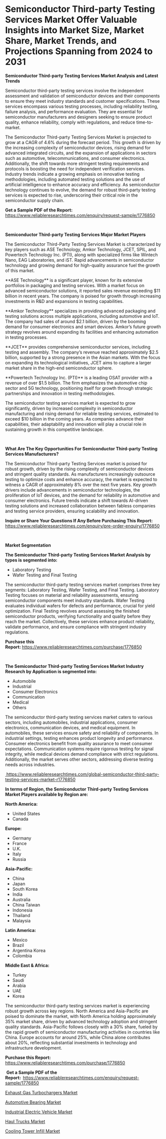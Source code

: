 <p><h1>Semiconductor Third-party Testing Services Market Offer Valuable Insights into Market Size, Market Share, Market Trends, and Projections Spanning from 2024 to 2031</h1></p><p><strong>Semiconductor Third-party Testing Services Market Analysis and Latest Trends</strong></p>
<p><p>Semiconductor third-party testing services involve the independent assessment and validation of semiconductor devices and their components to ensure they meet industry standards and customer specifications. These services encompass various testing processes, including reliability testing, failure analysis, and performance evaluation. They are essential for semiconductor manufacturers and designers seeking to ensure product quality, enhance reliability, comply with regulations, and reduce time-to-market.</p><p>The Semiconductor Third-party Testing Services Market is projected to grow at a CAGR of 4.6% during the forecast period. This growth is driven by the increasing complexity of semiconductor devices, rising demand for advanced integrated circuits, and the expansion of applications in sectors such as automotive, telecommunications, and consumer electronics. Additionally, the shift towards more stringent testing requirements and protocols is boosting the need for independent verification services. Industry trends indicate a growing emphasis on innovative testing methodologies, including automated testing solutions and the use of artificial intelligence to enhance accuracy and efficiency. As semiconductor technology continues to evolve, the demand for robust third-party testing services is expected to rise, underscoring their critical role in the semiconductor supply chain.</p></p>
<p><strong>Get a Sample PDF of the Report:&nbsp;</strong> <a href="https://www.reliableresearchtimes.com/enquiry/request-sample/1776850?utm_campaign=1529&utm_medium=2&utm_source=Github&utm_content=ia&utm_term=09102024&utm_id=semiconductor-third-party-testing-services">https://www.reliableresearchtimes.com/enquiry/request-sample/1776850</a></p>
<p>&nbsp;</p>
<p><strong>Semiconductor Third-party Testing Services Major Market Players</strong></p>
<p><p>The Semiconductor Third-Party Testing Services Market is characterized by key players such as ASE Technology, Amkor Technology, JCET, SPIL, and Powertech Technology Inc. (PTI), along with specialized firms like Wintech Nano, EAG Laboratories, and iST. Rapid advancements in semiconductor technology and growing demand for high-quality assurance fuel the growth of this market.</p><p>**ASE Technology** is a significant player, known for its extensive portfolios in packaging and testing services. With a market focus on advanced semiconductor solutions, it reported sales revenue exceeding $11 billion in recent years. The company is poised for growth through increasing investments in R&D and expansions in testing capabilities.</p><p>**Amkor Technology** specializes in providing advanced packaging and testing solutions across multiple applications, including automotive and IoT. The company had sales of around $2.1 billion, driven by the booming demand for consumer electronics and smart devices. Amkor’s future growth strategy revolves around expanding its facilities and enhancing automation in testing processes.</p><p>**JCET** provides comprehensive semiconductor services, including testing and assembly. The company’s revenue reached approximately $2.5 billion, supported by a strong presence in the Asian markets. With the focus on expanding its technological initiatives, JCET aims to capture a larger market share in the high-end semiconductor sphere.</p><p>**Powertech Technology Inc. (PTI)** is a leading OSAT provider with a revenue of over $1.5 billion. The firm emphasizes the automotive chip sector and 5G technology, positioning itself for growth through strategic partnerships and innovation in testing methodologies.</p><p>The semiconductor testing services market is expected to grow significantly, driven by increased complexity in semiconductor manufacturing and rising demand for reliable testing services, estimated to exceed $10 billion in the coming years. As companies advance their capabilities, their adaptability and innovation will play a crucial role in sustaining growth in this competitive landscape.</p></p>
<p>&nbsp;</p>
<p><strong>What Are The Key Opportunities For Semiconductor Third-party Testing Services Manufacturers?</strong></p>
<p><p>The Semiconductor Third-party Testing Services market is poised for robust growth, driven by the rising complexity of semiconductor devices and stringent quality standards. As manufacturers increasingly outsource testing to optimize costs and enhance accuracy, the market is expected to witness a CAGR of approximately 8% over the next five years. Key growth drivers include advancements in semiconductor technologies, the proliferation of IoT devices, and the demand for reliability in automotive and consumer electronics. Future trends indicate a shift towards AI-driven testing solutions and increased collaboration between fabless companies and testing service providers, ensuring scalability and innovation.</p></p>
<p><strong>Inquire or Share Your Questions If Any Before Purchasing This Report:</strong> <a href="https://www.reliableresearchtimes.com/enquiry/pre-order-enquiry/1776850?utm_campaign=1529&utm_medium=2&utm_source=Github&utm_content=ia&utm_term=09102024&utm_id=semiconductor-third-party-testing-services">https://www.reliableresearchtimes.com/enquiry/pre-order-enquiry/1776850</a></p>
<p>&nbsp;</p>
<p><strong>Market Segmentation</strong></p>
<p><strong>The Semiconductor Third-party Testing Services Market Analysis by types is segmented into:</strong></p>
<p><ul><li>Laboratory Testing</li><li>Wafer Testing and Final Testing</li></ul></p>
<p><p>The semiconductor third-party testing services market comprises three key segments: Laboratory Testing, Wafer Testing, and Final Testing. Laboratory Testing focuses on material and reliability assessments, ensuring semiconductor components meet industry standards. Wafer Testing evaluates individual wafers for defects and performance, crucial for yield optimization. Final Testing revolves around assessing the finished semiconductor products, verifying functionality and quality before they reach the market. Collectively, these services enhance product reliability, validate performance, and ensure compliance with stringent industry regulations.</p></p>
<p><strong>Purchase this Report:&nbsp;</strong><a href="https://www.reliableresearchtimes.com/purchase/1776850?utm_campaign=1529&utm_medium=2&utm_source=Github&utm_content=ia&utm_term=09102024&utm_id=semiconductor-third-party-testing-services">https://www.reliableresearchtimes.com/purchase/1776850</a></p>
<p>&nbsp;</p>
<p><strong>The Semiconductor Third-party Testing Services Market Industry Research by Application is segmented into:</strong></p>
<p><ul><li>Automobile</li><li>Industrial</li><li>Consumer Electronics</li><li>Communication</li><li>Medical</li><li>Others</li></ul></p>
<p><p>The semiconductor third-party testing services market caters to various sectors, including automobiles, industrial applications, consumer electronics, communication devices, and medical equipment. In automobiles, these services ensure safety and reliability of components. In industrial settings, testing enhances product longevity and performance. Consumer electronics benefit from quality assurance to meet consumer expectations. Communication systems require rigorous testing for signal integrity, while medical devices demand compliance with strict regulations. Additionally, the market serves other sectors, addressing diverse testing needs across industries.</p></p>
<p><a href="https://www.reliableresearchtimes.com/global-semiconductor-third-party-testing-services-market-r1776850?utm_campaign=1529&utm_medium=2&utm_source=Github&utm_content=ia&utm_term=09102024&utm_id=semiconductor-third-party-testing-services">&nbsp;https://www.reliableresearchtimes.com/global-semiconductor-third-party-testing-services-market-r1776850</a></p>
<p><strong>In terms of Region, the Semiconductor Third-party Testing Services Market Players available by Region are:</strong></p>
<p>
    <p> <strong> North America: </strong>
        <ul>
            <li>United States</li>
            <li>Canada</li>
        </ul>
        </p> 
    <p> <strong> Europe: </strong>
        <ul>
            <li>Germany</li>
            <li>France</li>
            <li>U.K.</li>
            <li>Italy</li>
            <li>Russia</li>
        </ul>
        </p> 
    <p> <strong> Asia-Pacific: </strong>
        <ul>
            <li>China</li>
            <li>Japan</li>
            <li>South Korea</li>
            <li>India</li>
            <li>Australia</li>
            <li>China Taiwan</li>
            <li>Indonesia</li>
            <li>Thailand</li>
            <li>Malaysia</li>
        </ul>
        </p> 
    <p> <strong> Latin America: </strong>
        <ul>
            <li>Mexico</li>
            <li>Brazil</li>
            <li>Argentina Korea</li>
            <li>Colombia</li>
        </ul>
        </p> 
    <p> <strong> Middle East & Africa: </strong>
        <ul>
            <li>Turkey</li>
            <li>Saudi</li>
            <li>Arabia</li>
            <li>UAE</li>
            <li>Korea</li>
        </ul>
    </p>
    </p>
<p><p>The semiconductor third-party testing services market is experiencing robust growth across key regions. North America and Asia-Pacific are poised to dominate the market, with North America holding approximately 35% market share, driven by advanced technology adoption and stringent quality standards. Asia-Pacific follows closely with a 30% share, fueled by the rapid growth of semiconductor manufacturing activities in countries like China. Europe accounts for around 25%, while China alone contributes about 20%, reflecting substantial investments in technology and infrastructure development.</p></p>
<p><strong>Purchase this Report: </strong><a href="https://www.reliableresearchtimes.com/purchase/1776850?utm_campaign=1529&utm_medium=2&utm_source=Github&utm_content=ia&utm_term=09102024&utm_id=semiconductor-third-party-testing-services">https://www.reliableresearchtimes.com/purchase/1776850</a></p>
<p>&nbsp;<strong>Get a Sample PDF of the Report:&nbsp;&nbsp;</strong><a href="https://www.reliableresearchtimes.com/enquiry/request-sample/1776850?utm_campaign=1529&utm_medium=2&utm_source=Github&utm_content=ia&utm_term=09102024&utm_id=semiconductor-third-party-testing-services">https://www.reliableresearchtimes.com/enquiry/request-sample/1776850</a></p>
<p><strong></strong></p>
<p><p><a href="https://www.linkedin.com/pulse/in-depth-analysis-global-exhaust-gas-turbochargers-market-ftite?utm_campaign=1529&utm_medium=2&utm_source=Github&utm_content=ia&utm_term=09102024&utm_id=semiconductor-third-party-testing-services">Exhaust Gas Turbochargers Market</a></p><p><a href="https://www.linkedin.com/pulse/strategic-forecast-automotive-bearing-market-growth-trends-gwh7e?utm_campaign=1529&utm_medium=2&utm_source=Github&utm_content=ia&utm_term=09102024&utm_id=semiconductor-third-party-testing-services">Automotive Bearing Market</a></p><p><a href="https://www.linkedin.com/pulse/global-industrial-electric-vehicle-market-share-growth-ogg9e?utm_campaign=1529&utm_medium=2&utm_source=Github&utm_content=ia&utm_term=09102024&utm_id=semiconductor-third-party-testing-services">Industrial Electric Vehicle Market</a></p><p><a href="https://www.linkedin.com/pulse/global-haul-trucks-market-opportunities-challenges2024-2031-szyle?utm_campaign=1529&utm_medium=2&utm_source=Github&utm_content=ia&utm_term=09102024&utm_id=semiconductor-third-party-testing-services">Haul Trucks Market</a></p><p><a href="https://www.linkedin.com/pulse/regulatory-landscape-its-influence-global-cooling-tower-rdrbf?utm_campaign=1529&utm_medium=2&utm_source=Github&utm_content=ia&utm_term=09102024&utm_id=semiconductor-third-party-testing-services">Cooling Tower Infill Market</a></p></p>